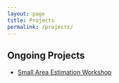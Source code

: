 ```yaml
---
layout: page
title: Projects
permalink: /projects/
---
```


## Ongoing Projects

- [Small Area Estimation Workshop](/projects/sae_workshop/)